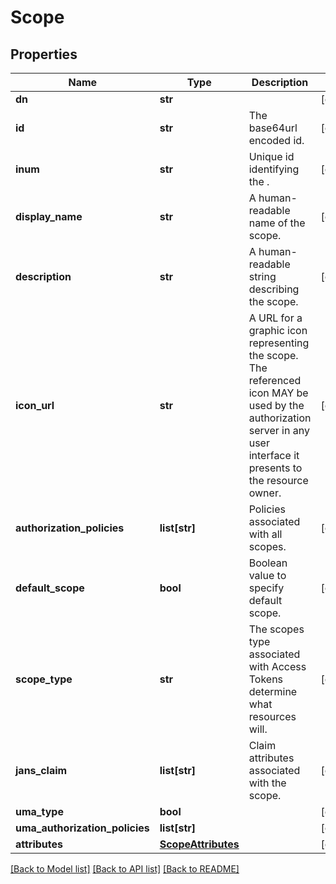 # Scope

## Properties
Name | Type | Description | Notes
------------ | ------------- | ------------- | -------------
**dn** | **str** |  | [optional] 
**id** | **str** | The base64url encoded id. | [optional] 
**inum** | **str** | Unique id identifying the . | [optional] 
**display_name** | **str** | A human-readable name of the scope. | [optional] 
**description** | **str** | A human-readable string describing the scope. | [optional] 
**icon_url** | **str** | A URL for a graphic icon representing the scope. The referenced icon MAY be used by the authorization server in any user interface it presents to the resource owner. | [optional] 
**authorization_policies** | **list[str]** | Policies associated with all scopes. | [optional] 
**default_scope** | **bool** | Boolean value to specify default scope. | [optional] 
**scope_type** | **str** | The scopes type associated with Access Tokens determine what resources will. | [optional] 
**jans_claim** | **list[str]** | Claim attributes associated with the scope. | [optional] 
**uma_type** | **bool** |  | [optional] 
**uma_authorization_policies** | **list[str]** |  | [optional] 
**attributes** | [**ScopeAttributes**](ScopeAttributes.md) |  | [optional] 

[[Back to Model list]](../README.md#documentation-for-models) [[Back to API list]](../README.md#documentation-for-api-endpoints) [[Back to README]](../README.md)


